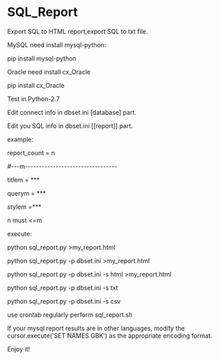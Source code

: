 # SQL_Report
Export SQL to HTML report,export SQL to txt file.

MySQL need install mysql-python:

pip install mysql-python

Oracle  need install cx_Oracle

pip install cx_Oracle

Test in Python-2.7

Edit  connect info in dbset.ini [database] part.

Edit you SQL  info in dbset.ini [[report]] part.

example:

report_count = n

#---m---------------------------------

titlem = ***

querym = ***

stylem =***

n must <=m

execute:

python sql_report.py >my_report.html

python sql_report.py -p dbset.ini >my_report.html

python sql_report.py -p dbset.ini -s html >my_report.html

python sql_report.py -p dbset.ini -s txt

python sql_report.py -p dbset.ini -s csv

use crontab regularly perform sql_report.sh

If your mysql report results are in other languages, modify the cursor.execute('SET NAMES GBK') as the appropriate encoding format.

Enjoy it! 
